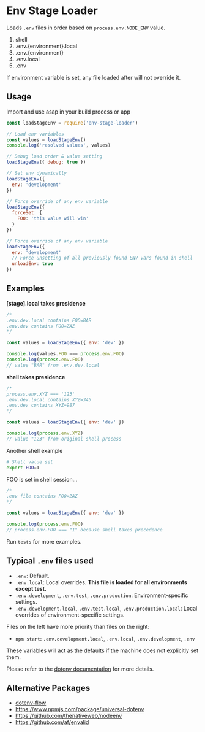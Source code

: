 # Env Stage Loader

Loads `.env` files in order based on `process.env.NODE_ENV` value.

1. shell
2. .env.{environment}.local
3. .env.{environment}
4. .env.local
5. .env

If environment variable is set, any file loaded after will not override it.

## Usage

Import and use asap in your build process or app

```js
const loadStageEnv = require('env-stage-loader')

// Load env variables
const values = loadStageEnv()
console.log('resolved values', values)

// Debug load order & value setting
loadStageEnv({ debug: true })

// Set env dynamically
loadStageEnv({
  env: 'development'
})

// Force override of any env variable
loadStageEnv({
  forceSet: {
    FOO: 'this value will win'
  }
})

// Force override of any env variable
loadStageEnv({
  env: 'development'
  // Force unsetting of all previously found ENV vars found in shell
  unloadEnv: true
})
```

## Examples

**[stage].local takes presidence**

```js
/*
.env.dev.local contains FOO=BAR
.env.dev contains FOO=ZAZ
*/

const values = loadStageEnv({ env: 'dev' })

console.log(values.FOO === process.env.FOO)
console.log(process.env.FOO)
// value "BAR" from .env.dev.local
```

**shell takes presidence**

```js
/*
process.env.XYZ === '123'
.env.dev.local contains XYZ=345
.env.dev contains XYZ=987
*/

const values = loadStageEnv({ env: 'dev' })

console.log(process.env.XYZ)
// value "123" from original shell process
```

Another shell example

```bash
# Shell value set
export FOO=1
```

FOO is set in shell session...

```js
/*
.env file contains FOO=ZAZ
*/

const values = loadStageEnv({ env: 'dev' })

console.log(process.env.FOO)
// process.env.FOO === "1" because shell takes precedence
```

Run `tests` for more examples.

## Typical `.env` files used

- `.env`: Default.
- `.env.local`: Local overrides. **This file is loaded for all environments except test.**
- `.env.development`, `.env.test`, `.env.production`: Environment-specific settings.
- `.env.development.local`, `.env.test.local`, `.env.production.local`: Local overrides of environment-specific settings.

Files on the left have more priority than files on the right:

- `npm start`: `.env.development.local`, `.env.local`, `.env.development`, `.env`

These variables will act as the defaults if the machine does not explicitly set them.

Please refer to the [dotenv documentation](https://github.com/motdotla/dotenv) for more details.

## Alternative Packages

- [dotenv-flow](https://github.com/kerimdzhanov/dotenv-flow)
- https://www.npmjs.com/package/universal-dotenv
- https://github.com/thenativeweb/nodeenv
- https://github.com/af/envalid
